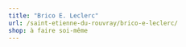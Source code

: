 ```yaml
---
title: "Brico E. Leclerc"
url: /saint-etienne-du-rouvray/brico-e-leclerc/
shop: à faire soi-même
---
```

